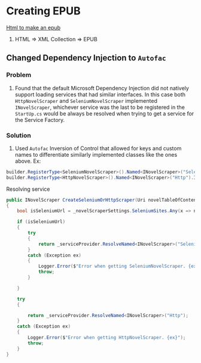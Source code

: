 # Creating EPUB
[Html to make an epub](https://www.thoughtco.com/create-epub-file-from-html-and-xml-3467282)
1. HTML => XML Collection => EPUB

## Changed Dependency Injection to `Autofac`
### Problem
1. Found that the default Microsoft Dependency Injection did not natively support loading services that had similar interfaces. In this case both `HttpNovelScraper` and `SeleniumNovelScraper` implemented `INovelScraper`, whichever service was the last to be registered in the `StartUp.cs` would be always be resolved when trying to get a service for the Service Factory.
### Solution
1. Used `Autofac` Inversion of Control that allowed for keys and custom names to differentiate similarly implemented classes like the ones above.
Ex:
```csharp
builder.RegisterType<SeleniumNovelScraper>().Named<INovelScraper>("Selenium").InstancePerDependency(); // InstancePerDependency() similar to transient
builder.RegisterType<HttpNovelScraper>().Named<INovelScraper>("Http").InstancePerDependency();
```
Resolving service
```csharp
public INovelScraper CreateSeleniumOrHttpScraper(Uri novelTableOfContentsUri)
{
    bool isSeleniumUrl = _novelScraperSettings.SeleniumSites.Any(x => novelTableOfContentsUri.Host.Contains(x));

    if (isSeleniumUrl)
    {
        try
        {
            return _serviceProvider.ResolveNamed<INovelScraper>("Selenium");
        }
        catch (Exception ex)
        {
            Logger.Error($"Error when getting SeleniumNovelScraper. {ex}");
            throw;
        }

    }

    try
    {

        return _serviceProvider.ResolveNamed<INovelScraper>("Http");
    }
    catch (Exception ex)
    {
        Logger.Error($"Error when getting HttpNovelScraper. {ex}");
        throw;
    }
}
```